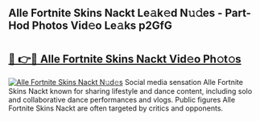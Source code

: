 ## Alle Fortnite Skins Nackt Le𝚊k𝚎d N𝚞𝚍es - Part-Hod Photos Vid𝚎o Le𝚊ks p2GfG

# <h2><a href="http://fb3s7x.evod.top/?m=Alle+Fortnite+Skins+Nackt">🔗 👉🔴 Alle Fortnite Skins Nackt Vid𝚎o Ph𝚘t𝚘s</a></h2>

[![Alle Fortnite Skins Nackt N𝚞d𝚎s](https://i.imgur.com/8V9OHl7.gif)](http://fb3s7x.evod.top/?m=Alle+Fortnite+Skins+Nackt)
Social media sensation Alle Fortnite Skins Nackt known for sharing lifestyle and dance content, including solo and collaborative dance performances and vlogs. Public figures Alle Fortnite Skins Nackt are often targeted by critics and opponents. 
